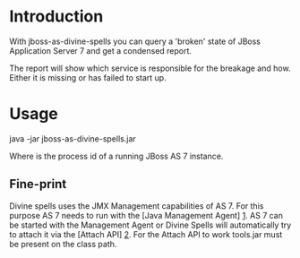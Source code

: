 # Introduction

With jboss-as-divine-spells you can query a 'broken' state of JBoss
Application Server 7 and get a condensed report.

The report will show which service is responsible for the breakage and how.
Either it is missing or has failed to start up.

# Usage

java -jar jboss-as-divine-spells.jar <pid>

Where <pid> is the process id of a running JBoss AS 7 instance.

## Fine-print

Divine spells uses the JMX Management capabilities of AS 7. For this purpose
AS 7 needs to run with the [Java Management Agent] [1]. AS 7 can be started with
the Management Agent or Divine Spells will automatically try to attach it via
the [Attach API] [2]. For the Attach API to work tools.jar must be present on
the class path.

[1]: http://download.oracle.com/javase/6/docs/technotes/guides/management/agent.html "Management Agent"
[2]: http://download.oracle.com/javase/6/docs/technotes/guides/attach/index.html "Attach API"
